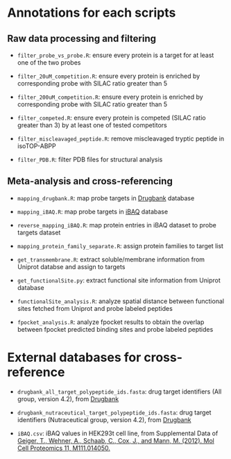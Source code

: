# Annotations for each scripts

## Raw data processing and filtering

* `filter_probe_vs_probe.R`: ensure every protein is a target for at least one of the two probes

* `filter_20uM_competition.R`: ensure every protein is enriched by corresponding probe with SILAC ratio greater than 5

* `filter_200uM_competition.R`: ensure every protein is enriched by corresponding probe with SILAC ratio greater than 5

* `filter_competed.R`: ensure every protein is competed (SILAC ratio greater than 3) by at least one of tested competitors

* `filter_miscleavaged_peptide.R`: remove miscleavaged tryptic peptide in isoTOP-ABPP 

* `filter_PDB.R`: filter PDB files for structural analysis

## Meta-analysis and cross-referencing

* `mapping_drugbank.R`: map probe targets in [Drugbank](https://www.drugbank.ca/) database

* `mapping_iBAQ.R`: map probe targets in [iBAQ](http://www.mcponline.org/content/11/3/M111.014050.long) database

* `reverse_mapping_iBAQ.R`: map protein entries in iBAQ dataset to probe targets dataset

* `mapping_protein_family_separate.R`: assign protein families to target list

* `get_transmembrane.R`: extract soluble/membrane information from Uniprot databse and assign to targets

* `get_functionalSite.py`: extract functional site information from Uniprot database

* `functionalSite_analysis.R`: analyze spatial distance between functional sites fetched from Uniprot and probe labeled peptides

* `fpocket_analysis.R`: analyze fpocket results to obtain the overlap between fpocket predicted binding sites and probe labeled peptides

# External databases for cross-reference

* `drugbank_all_target_polypeptide_ids.fasta`: drug target identifiers (All group, version 4.2), from [Drugbank](https://www.drugbank.ca/)

* `drugbank_nutraceutical_target_polypeptide_ids.fasta`: drug target identifiers (Nutraceutical group, version 4.2), from [Drugbank](https://www.drugbank.ca/)

* `iBAQ.csv`: iBAQ values in HEK293t cell line, from Supplemental Data of [Geiger, T., Wehner, A., Schaab, C., Cox, J., and Mann, M. (2012). Mol Cell Proteomics 11, M111.014050.](http://www.mcponline.org/content/11/3/M111.014050.long)